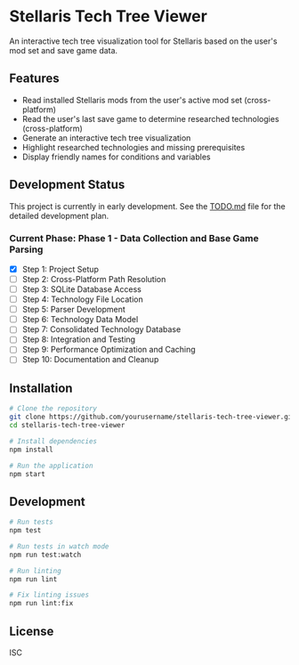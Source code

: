 # Stellaris Tech Tree Viewer

An interactive tech tree visualization tool for Stellaris based on the user's mod set and save game data.

## Features

- Read installed Stellaris mods from the user's active mod set (cross-platform)
- Read the user's last save game to determine researched technologies (cross-platform)
- Generate an interactive tech tree visualization
- Highlight researched technologies and missing prerequisites
- Display friendly names for conditions and variables

## Development Status

This project is currently in early development. See the [TODO.md](TODO.md) file for the detailed development plan.

### Current Phase: Phase 1 - Data Collection and Base Game Parsing

- [x] Step 1: Project Setup
- [ ] Step 2: Cross-Platform Path Resolution
- [ ] Step 3: SQLite Database Access
- [ ] Step 4: Technology File Location
- [ ] Step 5: Parser Development
- [ ] Step 6: Technology Data Model
- [ ] Step 7: Consolidated Technology Database
- [ ] Step 8: Integration and Testing
- [ ] Step 9: Performance Optimization and Caching
- [ ] Step 10: Documentation and Cleanup

## Installation

```bash
# Clone the repository
git clone https://github.com/yourusername/stellaris-tech-tree-viewer.git
cd stellaris-tech-tree-viewer

# Install dependencies
npm install

# Run the application
npm start
```

## Development

```bash
# Run tests
npm test

# Run tests in watch mode
npm run test:watch

# Run linting
npm run lint

# Fix linting issues
npm run lint:fix
```

## License

ISC 